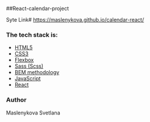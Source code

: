 ##React-calendar-project

Syte Link# https://maslenykova.github.io/calendar-react/

### The tech stack is:

- [HTML5](https://en.wikipedia.org/wiki/HTML5)
- [CSS3](https://en.wikipedia.org/wiki/Cascading_Style_Sheets)
- [Flexbox](https://en.wikipedia.org/wiki/CSS_Flexible_Box_Layout)
- [Sass (Scss)](https://sass-lang.com/)
- [BEM methodology](https://en.bem.info/methodology/)
- [JavaScript](https://developer.mozilla.org/ru/docs/Web/JavaScript)
- [React](https://react.dev/)

### Author
Maslenykova Svetlana
